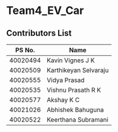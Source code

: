 # Team4_EV_Car

## Contributors List

PS No.   |       Name       |
---------|------------------|
40020494 | Kavin Vignes J K |
40020509 | Karthikeyan Selvaraju |
40020555 | Vidya Prasad |
40020535 | Vishnu Prasath R K |
40020577 | Akshay K C |
40021026 | Abhishek Bahuguna |
40020522 | Keerthana Subramani |
